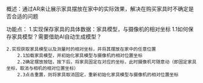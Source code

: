 概述：通过AR来让展示家具摆放在家中的实际效果，解决在购买家具时不确定是否合适的问题

功能点：
    1.实现保存家具的具体数据：家具模型，与摄像机的相对坐标
        1.1如何保存家具模型？需要借助AI自动生成模型？
        

    2.实现获取家具模型以及测量时的相对坐标，并将其摆放在家中的任意位置
        2.1加载家具模型，并初始化家具模型与摄像机的相对位置坐标
        2.2确定摆放按钮，按下后，将家具固定在对应的坐标，此时摄像机可随意动（即固定家具坐标，取消与相机的相对位置坐标）
        2.3点击重置，则将家具取消固定，重新初始化家具模型与摄像机的相对位置坐标